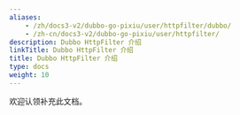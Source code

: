 ```yaml
---
aliases:
    - /zh/docs3-v2/dubbo-go-pixiu/user/httpfilter/dubbo/
    - /zh-cn/docs3-v2/dubbo-go-pixiu/user/httpfilter/
description: Dubbo HttpFilter 介绍
linkTitle: Dubbo HttpFilter 介绍
title: Dubbo HttpFilter 介绍
type: docs
weight: 10
---
```






欢迎认领补充此文档。